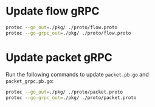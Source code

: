 # Update flow gRPC
```bash
protoc --go_out=./pkg/ ./proto/flow.proto
protoc --go-grpc_out=./pkg/ ./proto/flow.proto
```

# Update packet gRPC

Run the following commands to update `packet.pb.go` and `packet_grpc.pb.go`:

```bash
protoc --go_out=./pkg/ ./proto/packet.proto
protoc --go-grpc_out=./pkg/ ./proto/packet.proto
```
